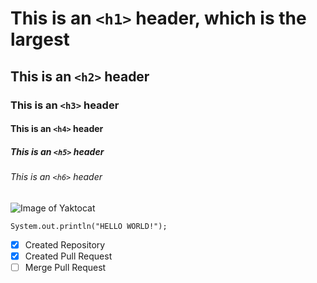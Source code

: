 # This is an ```<h1>``` header, which is the largest
## This is an ```<h2>``` header
### This is an ```<h3>``` header
#### This is an ```<h4>``` header
##### This is an ```<h5>``` header
###### This is an ```<h6>``` header

![Image of Yaktocat](https://octodex.github.com/images/yaktocat.png)

```
System.out.println("HELLO WORLD!");
```

- [x] Created Repository
- [x] Created Pull Request
- [ ] Merge Pull Request
